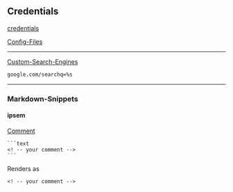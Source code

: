 ## Credentials

[credentials](#credentials.csv)

[Config-Files](#config-files.json)


___

[Custom-Search-Engines](#custom-search-engines.csv)  

```html
google.com/searchq=%s
```
___
  
### Markdown-Snippets

#### ipsem
[Comment](#comment)

    ```text
    <! -- your comment -->    
    ```
Renders as 

 ```
 <! -- your comment -->  
 ```

